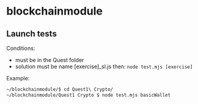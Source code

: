 # blockchainmodule

## Launch tests
Conditions:
- must be in the Quest folder
- solution must be name [exercise]_sl.js
then:
`node test.mjs [exercise]`

Example:

```bash
~/blockchainmodule/$ cd Quest1\ Crypto/
~/blockchainmodule/Quest1 Crypto $ node test.mjs basicWallet
```
